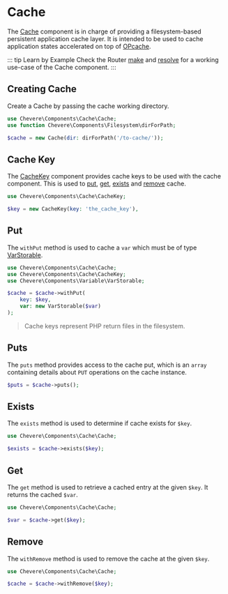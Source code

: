 # Cache

The [Cache](../reference/Chevere/Components/Cache/Cache.md) component is in charge of providing a filesystem-based persistent application cache layer. It is intended to be used to cache application states accelerated on top of [OPcache](https://www.php.net/opcache).

::: tip Learn by Example
Check the Router [make](https://github.com/chevere/examples/tree/main/03.Http#00router-makephp) and [resolve](https://github.com/chevere/examples/tree/main/03.Http#01router-resolvephp) for a working use-case of the Cache component.
:::

## Creating Cache

Create a Cache by passing the cache working directory.

```php
use Chevere\Components\Cache\Cache;
use function Chevere\Components\Filesystem\dirForPath;

$cache = new Cache(dir: dirForPath('/to-cache/'));
```

## Cache Key

The [CacheKey](../reference/Chevere/Components/Cache/CacheKey.md) component provides cache keys to be used with the cache component. This is used to [put](#put), [get](#get), [exists](#exists) and [remove](#remove) cache.

```php
use Chevere\Components\Cache\CacheKey;

$key = new CacheKey(key: 'the_cache_key'),
```

## Put

The `withPut` method is used to cache a `var` which must be of type [VarStorable](../reference/Chevere/Components/VarStorable/VarStorable.md).

```php
use Chevere\Components\Cache\Cache;
use Chevere\Components\Cache\CacheKey;
use Chevere\Components\Variable\VarStorable;

$cache = $cache->withPut(
    key: $key,
    var: new VarStorable($var)
);
```

> Cache keys represent PHP return files in the filesystem.

## Puts

The `puts` method provides access to the cache put, which is an `array` containing details about `PUT` operations on the cache instance.

```php
$puts = $cache->puts();
```

## Exists

The `exists` method is used to determine if cache exists for `$key`.

```php
use Chevere\Components\Cache\Cache;

$exists = $cache->exists($key);
```

## Get

The `get` method is used to retrieve a cached entry at the given `$key`. It returns the cached `$var`.

```php
use Chevere\Components\Cache\Cache;

$var = $cache->get($key);
```

## Remove

The `withRemove` method is used to remove the cache at the given `$key`.

```php
use Chevere\Components\Cache\Cache;

$cache = $cache->withRemove($key);
```
